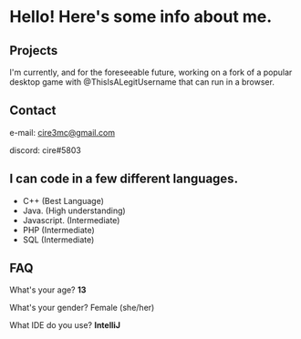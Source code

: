 # Hello! Here's some info about me.

## Projects

I'm currently, and for the foreseeable future, working on a fork of a popular desktop game with @ThisIsALegitUsername that can run in a browser.

## Contact

e-mail: cire3mc@gmail.com 

discord: cire#5803

## I can code in a few different languages.

* C++ (Best Language)
* Java. (High understanding)
* Javascript. (Intermediate)
* PHP (Intermediate)
* SQL (Intermediate)
## FAQ

What's your age? **13**

What's your gender? Female (she/her)

What IDE do you use? **IntelliJ**